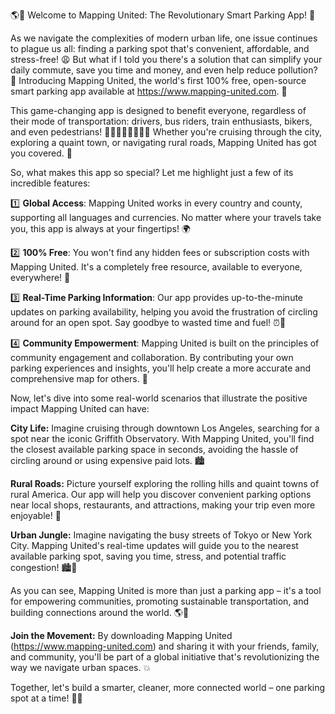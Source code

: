 🌎💪 Welcome to Mapping United: The Revolutionary Smart Parking App! 🚀

As we navigate the complexities of modern urban life, one issue continues to plague us all: finding a parking spot that's convenient, affordable, and stress-free! 😩 But what if I told you there's a solution that can simplify your daily commute, save you time and money, and even help reduce pollution? 🌟 Introducing Mapping United, the world's first 100% free, open-source smart parking app available at https://www.mapping-united.com. 📲

This game-changing app is designed to benefit everyone, regardless of their mode of transportation: drivers, bus riders, train enthusiasts, bikers, and even pedestrians! 🚶‍♀️🚌🚂🚴‍♂️🏃‍♀️ Whether you're cruising through the city, exploring a quaint town, or navigating rural roads, Mapping United has got you covered. 📍

So, what makes this app so special? Let me highlight just a few of its incredible features:

1️⃣ **Global Access**: Mapping United works in every country and county, supporting all languages and currencies. No matter where your travels take you, this app is always at your fingertips! 🌍

2️⃣ **100% Free**: You won't find any hidden fees or subscription costs with Mapping United. It's a completely free resource, available to everyone, everywhere! 🎁

3️⃣ **Real-Time Parking Information**: Our app provides up-to-the-minute updates on parking availability, helping you avoid the frustration of circling around for an open spot. Say goodbye to wasted time and fuel! ⏰💨

4️⃣ **Community Empowerment**: Mapping United is built on the principles of community engagement and collaboration. By contributing your own parking experiences and insights, you'll help create a more accurate and comprehensive map for others. 🤝

Now, let's dive into some real-world scenarios that illustrate the positive impact Mapping United can have:

**City Life:** Imagine cruising through downtown Los Angeles, searching for a spot near the iconic Griffith Observatory. With Mapping United, you'll find the closest available parking space in seconds, avoiding the hassle of circling around or using expensive paid lots. 🏙️

**Rural Roads:** Picture yourself exploring the rolling hills and quaint towns of rural America. Our app will help you discover convenient parking options near local shops, restaurants, and attractions, making your trip even more enjoyable! 🌄

**Urban Jungle:** Imagine navigating the busy streets of Tokyo or New York City. Mapping United's real-time updates will guide you to the nearest available parking spot, saving you time, stress, and potential traffic congestion! 🏙️🚕

As you can see, Mapping United is more than just a parking app – it's a tool for empowering communities, promoting sustainable transportation, and building connections around the world. 🌎💪

**Join the Movement:** By downloading Mapping United (https://www.mapping-united.com) and sharing it with your friends, family, and community, you'll be part of a global initiative that's revolutionizing the way we navigate urban spaces. 💥

Together, let's build a smarter, cleaner, more connected world – one parking spot at a time! 🌟🚀